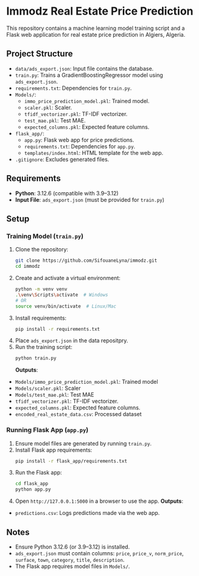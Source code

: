 # Immodz Real Estate Price Prediction

This repository contains a machine learning model training script and a Flask web application for real estate price prediction in Algiers, Algeria.

## Project Structure

- `data/ads_export.json`: Input file contains the database.
- `train.py`: Trains a GradientBoostingRegressor model using `ads_export.json`.
- `requirements.txt`: Dependencies for `train.py`.
- `Models/`:
  - `immo_price_prediction_model.pkl`: Trained model.
  - `scaler.pkl`: Scaler.
  - `tfidf_vectorizer.pkl`: TF-IDF vectorizer.
  - `test_mae.pkl`: Test MAE.
  - `expected_columns.pkl`: Expected feature columns.
- `flask_app/`:
  - `app.py`: Flask web app for price predictions.
  - `requirements.txt`: Dependencies for `app.py`.
  - `templates/index.html`: HTML template for the web app.
- `.gitignore`: Excludes generated files.

## Requirements

- **Python**: 3.12.6 (compatible with 3.9–3.12)
- **Input File**: `ads_export.json` (must be provided for `train.py`)

## Setup

### Training Model (`train.py`)

1. Clone the repository:
   ```bash
   git clone https://github.com/SifouaneLyna/immodz.git
   cd immodz
   ```
2. Create and activate a virtual environment:
   ```bash
   python -m venv venv
   .\venv\Scripts\activate  # Windows
   # OR
   source venv/bin/activate  # Linux/Mac
   ```
3. Install requirements:
   ```bash
   pip install -r requirements.txt
   ```
4. Place `ads_export.json` in the data repositpry.
5. Run the training script:
   ```bash
   python train.py
   ```
   **Outputs**:

- `Models/immo_price_prediction_model.pkl`: Trained model
- `Models/scaler.pkl`: Scaler
- `Models/test_mae.pkl`: Test MAE
- `tfidf_vectorizer.pkl`: TF-IDF vectorizer.
- `expected_columns.pkl`: Expected feature columns.
- `encoded_real_estate_data.csv`: Processed dataset

### Running Flask App (`app.py`)

1. Ensure model files are generated by running `train.py`.
2. Install Flask app requirements:
   ```bash
   pip install -r flask_app/requirements.txt
   ```
3. Run the Flask app:
   ```bash
   cd flask_app
   python app.py
   ```
4. Open `http://127.0.0.1:5000` in a browser to use the app.
   **Outputs**:

- `predictions.csv`: Logs predictions made via the web app.

## Notes

- Ensure Python 3.12.6 (or 3.9–3.12) is installed.
- `ads_export.json` must contain columns: `price`, `price_v`, `norm_price`, `surface`, `town`, `category`, `title`, `description`.
- The Flask app requires model files in `Models/`.
